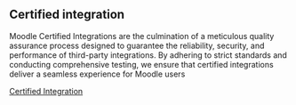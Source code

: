 ## Certified integration

Moodle Certified Integrations are the culmination of a meticulous quality assurance process designed to guarantee the reliability, security, and performance of third-party integrations. By adhering to strict standards and conducting comprehensive testing, we ensure that certified integrations deliver a seamless experience for Moodle users

[Certified Integration](https://moodle.com/certified-integrations/#choosecertifiedlmsintegrations)
